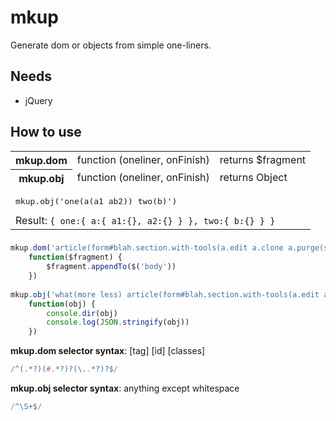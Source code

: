 # mkup
Generate dom or objects from simple one-liners.

## Needs
* jQuery

## How to use
<table>
	<tr><th>mkup.dom</th><td>function (oneliner, onFinish)</td><td>returns $fragment</td></tr>
	<tr><th>mkup.obj</th><td>function (oneliner, onFinish)</td><td>returns Object</td></tr>
	<tr><td colspan=3>
		<pre>mkup.obj('one(a(a1 ab2)) two(b)')</pre>
		Result: <code>{ one:{ a:{ a1:{}, a2:{} } }, two:{ b:{} } }</code>
	</td></tr>
</table>

### 
```js
mkup.dom('article(form#blah.section.with-tools(a.edit a.clone a.purge(span.your-name)) .section.with-txt(textarea) .section.with-actions())',
	function($fragment) {
		$fragment.appendTo($('body'))
	})
	
mkup.obj('what(more less) article(form#blah.section.with-tools(a.edit a.clone a.purge(span.your-name)) .section.with-txt(textarea) .section.with-actions())',
	function(obj) {
		console.dir(obj)
		console.log(JSON.stringify(obj))
	})
```

**mkup.dom selector syntax**: [tag] [id] [classes]
```js
/^(.*?)(#.*?)?(\..*?)?$/
```

**mkup.obj selector syntax**: anything except whitespace
```js
/^\S+$/
```
